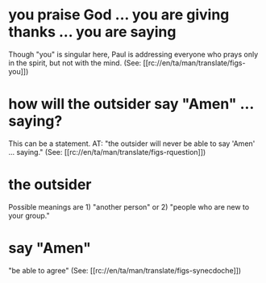 # you praise God ... you are giving thanks ... you are saying

Though "you" is singular here, Paul is addressing everyone who prays only in the spirit, but not with the mind. (See: [[rc://en/ta/man/translate/figs-you]])

# how will the outsider say "Amen" ... saying?

This can be a statement. AT: "the outsider will never be able to say 'Amen' ... saying." (See: [[rc://en/ta/man/translate/figs-rquestion]])

# the outsider

Possible meanings are 1) "another person" or 2) "people who are new to your group."

# say "Amen"

"be able to agree" (See: [[rc://en/ta/man/translate/figs-synecdoche]])

